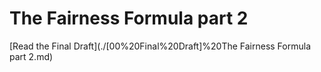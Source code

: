 # The Fairness Formula part 2

[Read the Final Draft](./[00%20Final%20Draft]%20The Fairness Formula part 2.md)
